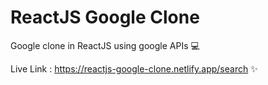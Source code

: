 # ReactJS Google Clone

Google clone in ReactJS using google APIs 💻

Live Link : https://reactjs-google-clone.netlify.app/search ✨




